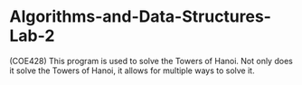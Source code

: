 # Algorithms-and-Data-Structures-Lab-2
(COE428)
This program is used to solve the Towers of Hanoi.
Not only does it solve the Towers of Hanoi, it allows for multiple ways to solve it.

